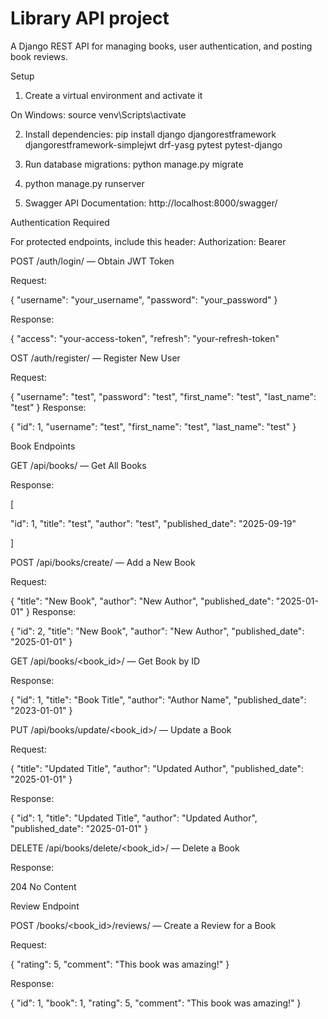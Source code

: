 # Library API project

A Django REST API for managing books, user authentication, and posting book reviews.



  Setup

1. Create a virtual environment and activate it
   
 On Windows: source venv\Scripts\activate
   
2. Install dependencies:
    pip install django djangorestframework djangorestframework-simplejwt drf-yasg pytest pytest-django

3. Run database migrations:
   python manage.py migrate

4. python manage.py runserver
5. Swagger API Documentation:
   http://localhost:8000/swagger/

   
Authentication Required

For protected endpoints, include this header:
Authorization: Bearer <your-access-token>

POST /auth/login/ — Obtain JWT Token

Request:

{
  "username": "your_username",
  "password": "your_password"
}


Response:

{
  "access": "your-access-token",
  "refresh": "your-refresh-token"

  OST /auth/register/ — Register New User

Request:

{
  "username": "test",
  "password": "test",
  "first_name": "test",
  "last_name": "test"
}
Response:

{
  "id": 1,
  "username": "test",
  "first_name": "test",
  "last_name": "test"
}

Book Endpoints

GET /api/books/ — Get All Books

Response:

[

  "id": 1,
  "title": "test",
  "author": "test",
  "published_date": "2025-09-19"

]

POST /api/books/create/ — Add a New Book

Request:

{
  "title": "New Book",
  "author": "New Author",
  "published_date": "2025-01-01"
}
Response:

{
  "id": 2,
  "title": "New Book",
  "author": "New Author",
  "published_date": "2025-01-01"
}

GET /api/books/<book_id>/ — Get Book by ID

Response:

{
  "id": 1,
  "title": "Book Title",
  "author": "Author Name",
  "published_date": "2023-01-01"
}

PUT /api/books/update/<book_id>/ — Update a Book

Request:

{
  "title": "Updated Title",
  "author": "Updated Author",
  "published_date": "2025-01-01"
}


Response:

{
  "id": 1,
  "title": "Updated Title",
  "author": "Updated Author",
  "published_date": "2025-01-01"
}

DELETE /api/books/delete/<book_id>/ — Delete a Book

Response:

204 No Content


Review Endpoint

POST /books/<book_id>/reviews/ — Create a Review for a Book

Request:

{
  "rating": 5,
  "comment": "This book was amazing!"
}


Response:

{
  "id": 1,
  "book": 1,
  "rating": 5,
  "comment": "This book was amazing!"
}


